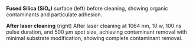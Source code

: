 **Fused Silica (SiO₂)** surface (left) before cleaning, showing organic contaminants and particulate adhesion.

**After laser cleaning** (right) After laser cleaning at 1064 nm, 10 w, 100 ns pulse duration, and 500 µm spot size, achieving contaminant removal with minimal substrate modification, showing complete contaminant removal.